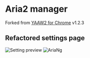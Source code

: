 # Aria2 manager

Forked from [YAAW2 for Chrome](https://chrome.google.com/webstore/detail/yaaw2-for-chrome/mpkodccbngfoacfalldjimigbofkhgjn) v1.2.3

## Refactored settings page

![Setting preview](https://i.imgur.com/3XkCEh6.png)
![AriaNg](https://i.imgur.com/2rCkvG4.png)
